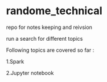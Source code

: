 # randome_technical
repo for notes keeping and reivsion


run a search for different topics

Following topics are covered so far :

1.Spark 

2.Jupyter notebook

